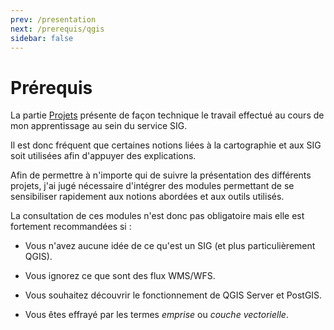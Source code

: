 ```yaml
---
prev: /presentation
next: /prerequis/qgis
sidebar: false
---
```


# Prérequis

La partie [Projets](/projets/) présente de façon technique le travail effectué au cours de mon apprentissage au sein du service SIG.

Il est donc fréquent que certaines notions liées à la cartographie et aux SIG soit utilisées afin d'appuyer des explications.

Afin de permettre à n'importe qui de suivre la présentation des différents projets, j'ai jugé nécessaire d'intégrer des modules permettant de se sensibiliser rapidement aux notions abordées et aux outils utilisés.

La consultation de ces modules n'est donc pas obligatoire mais elle est fortement recommandées si :

* Vous n'avez aucune idée de ce qu'est un SIG (et plus particulièrement QGIS).

* Vous ignorez ce que sont des flux WMS/WFS.

* Vous souhaitez découvrir le fonctionnement de QGIS Server et PostGIS.

* Vous êtes effrayé par les termes *emprise* ou *couche vectorielle*.

